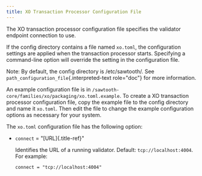 ```yaml
---
title: XO Transaction Processor Configuration File
---
```


The XO transaction processor configuration file specifies the validator
endpoint connection to use.

If the config directory contains a file named `xo.toml`, the
configuration settings are applied when the transaction processor
starts. Specifying a command-line option will override the setting in
the configuration file.

Note: By default, the config directory is /etc/sawtooth/. See
`path_configuration_file`{.interpreted-text role="doc"} for more
information.

An example configuration file is in
`/sawtooth-core/families/xo/packaging/xo.toml.example`. To create a XO
transaction processor configuration file, copy the example file to the
config directory and name it `xo.toml`. Then edit the file to change the
example configuration options as necessary for your system.

The `xo.toml` configuration file has the following option:

-   `connect` = \"[URL]{.title-ref}\"

    Identifies the URL of a running validator. Default:
    `tcp://localhost:4004`. For example:

    ``` none
    connect = "tcp://localhost:4004"
    ```
